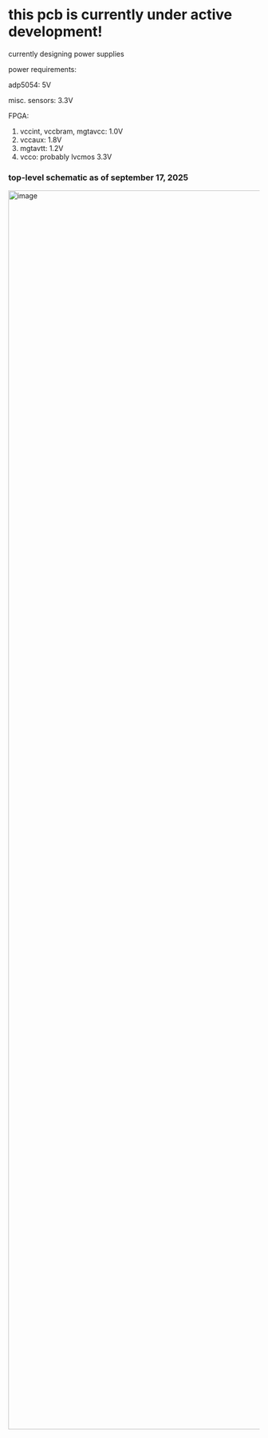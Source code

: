 # this pcb is currently under active development!
currently designing power supplies

power requirements:

adp5054: 5V

misc. sensors: 3.3V

FPGA:
  1. vccint, vccbram, mgtavcc: 1.0V
  2. vccaux: 1.8V
  3. mgtavtt: 1.2V
  4. vcco: probably lvcmos 3.3V

### top-level schematic as of september 17, 2025
<img width="3507" height="2480" alt="image" src="https://github.com/user-attachments/assets/e3aa4854-88a9-4cb2-9c30-42b6e4c14104" />

